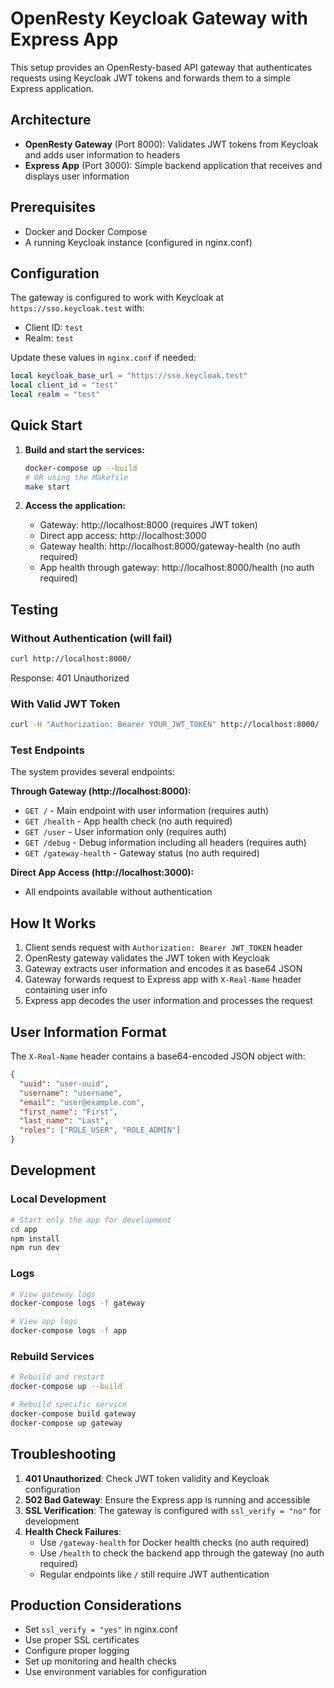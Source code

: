 # OpenResty Keycloak Gateway with Express App

This setup provides an OpenResty-based API gateway that authenticates requests using Keycloak JWT tokens and forwards them to a simple Express application.

## Architecture

- **OpenResty Gateway** (Port 8000): Validates JWT tokens from Keycloak and adds user information to headers
- **Express App** (Port 3000): Simple backend application that receives and displays user information

## Prerequisites

- Docker and Docker Compose
- A running Keycloak instance (configured in nginx.conf)

## Configuration

The gateway is configured to work with Keycloak at `https://sso.keycloak.test` with:
- Client ID: `test`
- Realm: `test`

Update these values in `nginx.conf` if needed:

```lua
local keycloak_base_url = "https://sso.keycloak.test"
local client_id = "test"
local realm = "test"
```

## Quick Start

1. **Build and start the services:**
   ```bash
   docker-compose up --build
   # OR using the Makefile
   make start
   ```

2. **Access the application:**
   - Gateway: http://localhost:8000 (requires JWT token)
   - Direct app access: http://localhost:3000
   - Gateway health: http://localhost:8000/gateway-health (no auth required)
   - App health through gateway: http://localhost:8000/health (no auth required)

## Testing

### Without Authentication (will fail)
```bash
curl http://localhost:8000/
```
Response: 401 Unauthorized

### With Valid JWT Token
```bash
curl -H "Authorization: Bearer YOUR_JWT_TOKEN" http://localhost:8000/
```

### Test Endpoints

The system provides several endpoints:

**Through Gateway (http://localhost:8000):**
- `GET /` - Main endpoint with user information (requires auth)
- `GET /health` - App health check (no auth required)
- `GET /user` - User information only (requires auth)
- `GET /debug` - Debug information including all headers (requires auth)
- `GET /gateway-health` - Gateway status (no auth required)

**Direct App Access (http://localhost:3000):**
- All endpoints available without authentication

## How It Works

1. Client sends request with `Authorization: Bearer JWT_TOKEN` header
2. OpenResty gateway validates the JWT token with Keycloak
3. Gateway extracts user information and encodes it as base64 JSON
4. Gateway forwards request to Express app with `X-Real-Name` header containing user info
5. Express app decodes the user information and processes the request

## User Information Format

The `X-Real-Name` header contains a base64-encoded JSON object with:

```json
{
  "uuid": "user-uuid",
  "username": "username",
  "email": "user@example.com",
  "first_name": "First",
  "last_name": "Last",
  "roles": ["ROLE_USER", "ROLE_ADMIN"]
}
```

## Development

### Local Development
```bash
# Start only the app for development
cd app
npm install
npm run dev
```

### Logs
```bash
# View gateway logs
docker-compose logs -f gateway

# View app logs
docker-compose logs -f app
```

### Rebuild Services
```bash
# Rebuild and restart
docker-compose up --build

# Rebuild specific service
docker-compose build gateway
docker-compose up gateway
```

## Troubleshooting

1. **401 Unauthorized**: Check JWT token validity and Keycloak configuration
2. **502 Bad Gateway**: Ensure the Express app is running and accessible
3. **SSL Verification**: The gateway is configured with `ssl_verify = "no"` for development
4. **Health Check Failures**: 
   - Use `/gateway-health` for Docker health checks (no auth required)
   - Use `/health` to check the backend app through the gateway (no auth required)
   - Regular endpoints like `/` still require JWT authentication

## Production Considerations

- Set `ssl_verify = "yes"` in nginx.conf
- Use proper SSL certificates
- Configure proper logging
- Set up monitoring and health checks
- Use environment variables for configuration